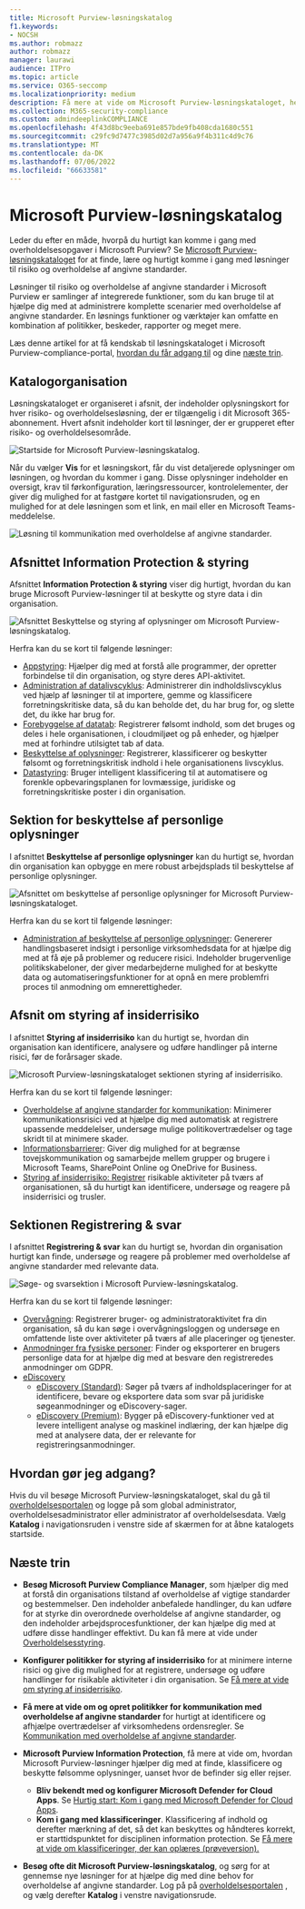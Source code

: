 ```yaml
---
title: Microsoft Purview-løsningskatalog
f1.keywords:
- NOCSH
ms.author: robmazz
author: robmazz
manager: laurawi
audience: ITPro
ms.topic: article
ms.service: O365-seccomp
ms.localizationpriority: medium
description: Få mere at vide om Microsoft Purview-løsningskataloget, herunder hvad det indeholder, hvordan du får adgang til det, og dine næste trin.
ms.collection: M365-security-compliance
ms.custom: admindeeplinkCOMPLIANCE
ms.openlocfilehash: 4f43d8bc9eeba691e857bde9fb408cda1680c551
ms.sourcegitcommit: c29fc9d7477c3985d02d7a956a9f4b311c4d9c76
ms.translationtype: MT
ms.contentlocale: da-DK
ms.lasthandoff: 07/06/2022
ms.locfileid: "66633581"
---
```

# <a name="microsoft-purview-solution-catalog"></a>Microsoft Purview-løsningskatalog

Leder du efter en måde, hvorpå du hurtigt kan komme i gang med overholdelsesopgaver i Microsoft Purview? Se [Microsoft Purview-løsningskataloget](https://compliance.microsoft.com/solutioncatalog) for at finde, lære og hurtigt komme i gang med løsninger til risiko og overholdelse af angivne standarder.

Løsninger til risiko og overholdelse af angivne standarder i Microsoft Purview er samlinger af integrerede funktioner, som du kan bruge til at hjælpe dig med at administrere komplette scenarier med overholdelse af angivne standarder. En løsnings funktioner og værktøjer kan omfatte en kombination af politikker, beskeder, rapporter og meget mere.

Læs denne artikel for at få kendskab til løsningskataloget i Microsoft Purview-compliance-portal, [hvordan du får adgang til](#how-do-i-access) og dine [næste trin](#next-steps).

## <a name="catalog-organization"></a>Katalogorganisation

Løsningskataloget er organiseret i afsnit, der indeholder oplysningskort for hver risiko- og overholdelsesløsning, der er tilgængelig i dit Microsoft 365-abonnement. Hvert afsnit indeholder kort til løsninger, der er grupperet efter risiko- og overholdelsesområde.

![Startside for Microsoft Purview-løsningskatalog.](../media/m365-solution-catalog-home.png)

Når du vælger **Vis** for et løsningskort, får du vist detaljerede oplysninger om løsningen, og hvordan du kommer i gang. Disse oplysninger indeholder en oversigt, krav til førkonfiguration, læringsressourcer, kontrolelementer, der giver dig mulighed for at fastgøre kortet til navigationsruden, og en mulighed for at dele løsningen som et link, en mail eller en Microsoft Teams-meddelelse.

![Løsning til kommunikation med overholdelse af angivne standarder.](../media/m365-solution-catalog-communication-compliance.png)

## <a name="information-protection--governance-section"></a>Afsnittet Information Protection & styring

Afsnittet **Information Protection & styring** viser dig hurtigt, hvordan du kan bruge Microsoft Purview-løsninger til at beskytte og styre data i din organisation.

![Afsnittet Beskyttelse og styring af oplysninger om Microsoft Purview-løsningskatalog.](../media/m365-solution-catalog-information-protection-governance.png)

Herfra kan du se kort til følgende løsninger:

- [Appstyring](/defender-cloud-apps/app-governance-manage-app-governance): Hjælper dig med at forstå alle programmer, der opretter forbindelse til din organisation, og styre deres API-aktivitet.
- [Administration af datalivscyklus](/microsoft-365/compliance/manage-data-governance): Administrerer din indholdslivscyklus ved hjælp af løsninger til at importere, gemme og klassificere forretningskritiske data, så du kan beholde det, du har brug for, og slette det, du ikke har brug for.
- [Forebyggelse af datatab](/microsoft-365/compliance/dlp-learn-about-dlp): Registrerer følsomt indhold, som det bruges og deles i hele organisationen, i cloudmiljøet og på enheder, og hjælper med at forhindre utilsigtet tab af data.
- [Beskyttelse af oplysninger](/microsoft-365/compliance/information-protection): Registrerer, klassificerer og beskytter følsomt og forretningskritisk indhold i hele organisationens livscyklus.
- [Datastyring](/microsoft-365/compliance/records-management): Bruger intelligent klassificering til at automatisere og forenkle opbevaringsplanen for lovmæssige, juridiske og forretningskritiske poster i din organisation.

## <a name="privacy-section"></a>Sektion for beskyttelse af personlige oplysninger

I afsnittet **Beskyttelse af personlige oplysninger** kan du hurtigt se, hvordan din organisation kan opbygge en mere robust arbejdsplads til beskyttelse af personlige oplysninger.

![Afsnittet om beskyttelse af personlige oplysninger for Microsoft Purview-løsningskataloget.](../media/m365-solution-catalog-privacy.png)

Herfra kan du se kort til følgende løsninger:

- [Administration af beskyttelse af personlige oplysninger](/privacy/priva/priva-overview): Genererer handlingsbaseret indsigt i personlige virksomhedsdata for at hjælpe dig med at få øje på problemer og reducere risici. Indeholder brugervenlige politikskabeloner, der giver medarbejderne mulighed for at beskytte data og automatiseringsfunktioner for at opnå en mere problemfri proces til anmodning om emnerettigheder.

## <a name="insider-risk-management-section"></a>Afsnit om styring af insiderrisiko

I afsnittet **Styring af insiderrisiko** kan du hurtigt se, hvordan din organisation kan identificere, analysere og udføre handlinger på interne risici, før de forårsager skade.

![Microsoft Purview-løsningskataloget sektionen styring af insiderrisiko.](../media/m365-solution-catalog-insider-risk-management.png)

Herfra kan du se kort til følgende løsninger:

- [Overholdelse af angivne standarder for kommunikation](/microsoft-365/compliance/communication-compliance): Minimerer kommunikationsrisici ved at hjælpe dig med automatisk at registrere upassende meddelelser, undersøge mulige politikovertrædelser og tage skridt til at minimere skader.
- [Informationsbarrierer](/microsoft-365/compliance/information-barriers): Giver dig mulighed for at begrænse tovejskommunikation og samarbejde mellem grupper og brugere i Microsoft Teams, SharePoint Online og OneDrive for Business.
- [Styring af insiderrisiko: Registrer](/microsoft-365/compliance/insider-risk-management) risikable aktiviteter på tværs af organisationen, så du hurtigt kan identificere, undersøge og reagere på insiderrisici og trusler.

## <a name="discovery--response-section"></a>Sektionen Registrering & svar

I afsnittet **Registrering & svar** kan du hurtigt se, hvordan din organisation hurtigt kan finde, undersøge og reagere på problemer med overholdelse af angivne standarder med relevante data.

![Søge- og svarsektion i Microsoft Purview-løsningskatalog.](../media/m365-solution-catalog-discovery-response.png)

Herfra kan du se kort til følgende løsninger:

- [Overvågning](/microsoft-365/compliance/search-the-audit-log-in-security-and-compliance): Registrerer bruger- og administratoraktivitet fra din organisation, så du kan søge i overvågningsloggen og undersøge en omfattende liste over aktiviteter på tværs af alle placeringer og tjenester.
- [Anmodninger fra fysiske personer](/compliance/regulatory/gdpr-manage-gdpr-data-subject-requests-with-the-dsr-case-tool): Finder og eksporterer en brugers personlige data for at hjælpe dig med at besvare den registreredes anmodninger om GDPR.
- [eDiscovery](/microsoft-365/compliance/manage-legal-investigations)
    - [eDiscovery (Standard)](/microsoft-365/compliance/get-started-core-ediscovery): Søger på tværs af indholdsplaceringer for at identificere, bevare og eksportere data som svar på juridiske søgeanmodninger og eDiscovery-sager.
    - [eDiscovery (Premium)](/microsoft-365/compliance/overview-ediscovery-20): Bygger på eDiscovery-funktioner ved at levere intelligent analyse og maskinel indlæring, der kan hjælpe dig med at analysere data, der er relevante for registreringsanmodninger.

## <a name="how-do-i-access"></a>Hvordan gør jeg adgang?

Hvis du vil besøge Microsoft Purview-løsningskataloget, skal du gå til [overholdelsesportalen](https://compliance.microsoft.com) og logge på som global administrator, overholdelsesadministrator eller administrator af overholdelsesdata. Vælg **Katalog** i navigationsruden i venstre side af skærmen for at åbne katalogets startside.

## <a name="next-steps"></a>Næste trin

- **Besøg Microsoft Purview Compliance Manager**, som hjælper dig med at forstå din organisations tilstand af overholdelse af vigtige standarder og bestemmelser. Den indeholder anbefalede handlinger, du kan udføre for at styrke din overordnede overholdelse af angivne standarder, og den indeholder arbejdsprocesfunktioner, der kan hjælpe dig med at udføre disse handlinger effektivt. Du kan få mere at vide under [Overholdelsesstyring](/microsoft-365/compliance/compliance-manager).

- **Konfigurer politikker for styring af insiderrisiko** for at minimere interne risici og give dig mulighed for at registrere, undersøge og udføre handlinger for risikable aktiviteter i din organisation. Se [Få mere at vide om styring af insiderrisiko](/microsoft-365/compliance/insider-risk-management).
- **Få mere at vide om og opret politikker for kommunikation med overholdelse af angivne standarder** for hurtigt at identificere og afhjælpe overtrædelser af virksomhedens ordensregler. Se [Kommunikation med overholdelse af angivne standarder](/microsoft-365/compliance/communication-compliance).
- **Microsoft Purview Information Protection**, få mere at vide om, hvordan Microsoft Purview-løsninger hjælper dig med at finde, klassificere og beskytte følsomme oplysninger, uanset hvor de befinder sig eller rejser.
    - **Bliv bekendt med og konfigurer Microsoft Defender for Cloud Apps**. Se [Hurtig start: Kom i gang med Microsoft Defender for Cloud Apps](/cloud-app-security/getting-started-with-cloud-app-security).
    - **Kom i gang med klassificeringer**. Klassificering af indhold og derefter mærkning af det, så det kan beskyttes og håndteres korrekt, er starttidspunktet for disciplinen information protection. Se [Få mere at vide om klassificeringer, der kan oplæres (prøveversion).](/microsoft-365/compliance/classifier-learn-about)
- **Besøg ofte dit Microsoft Purview-løsningskatalog**, og sørg for at gennemse nye løsninger for at hjælpe dig med dine behov for overholdelse af angivne standarder. Log på på [overholdelsesportalen](https://compliance.microsoft.com) , og vælg derefter **Katalog** i venstre navigationsrude.
